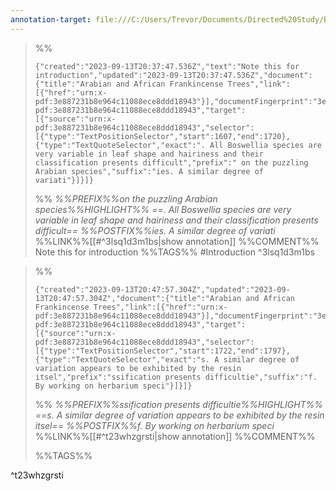```yaml
---
annotation-target: file:///C:/Users/Trevor/Documents/Directed%20Study/Boswellia%20Papers/Hepper-ArabianAfricanFrankincense-1969.pdf
---
```



>%%
>```annotation-json
>{"created":"2023-09-13T20:37:47.536Z","text":"Note this for introduction","updated":"2023-09-13T20:37:47.536Z","document":{"title":"Arabian and African Frankincense Trees","link":[{"href":"urn:x-pdf:3e887231b8e964c11088ece8ddd18943"}],"documentFingerprint":"3e887231b8e964c11088ece8ddd18943"},"uri":"urn:x-pdf:3e887231b8e964c11088ece8ddd18943","target":[{"source":"urn:x-pdf:3e887231b8e964c11088ece8ddd18943","selector":[{"type":"TextPositionSelector","start":1607,"end":1720},{"type":"TextQuoteSelector","exact":". All Boswellia species are very variable in leaf shape and hairiness and their classification presents difficult","prefix":" on the puzzling Arabian species","suffix":"ies. A similar degree of variati"}]}]}
>```
>%%
>*%%PREFIX%%on the puzzling Arabian species%%HIGHLIGHT%% ==. All Boswellia species are very variable in leaf shape and hairiness and their classification presents difficult== %%POSTFIX%%ies. A similar degree of variati*
>%%LINK%%[[#^3lsq1d3m1bs|show annotation]]
>%%COMMENT%%
>Note this for introduction
>%%TAGS%%
>#Introduction
^3lsq1d3m1bs


>%%
>```annotation-json
>{"created":"2023-09-13T20:47:57.304Z","updated":"2023-09-13T20:47:57.304Z","document":{"title":"Arabian and African Frankincense Trees","link":[{"href":"urn:x-pdf:3e887231b8e964c11088ece8ddd18943"}],"documentFingerprint":"3e887231b8e964c11088ece8ddd18943"},"uri":"urn:x-pdf:3e887231b8e964c11088ece8ddd18943","target":[{"source":"urn:x-pdf:3e887231b8e964c11088ece8ddd18943","selector":[{"type":"TextPositionSelector","start":1722,"end":1797},{"type":"TextQuoteSelector","exact":"s. A similar degree of variation appears to be exhibited by the resin itsel","prefix":"ssification presents difficultie","suffix":"f. By working on herbarium speci"}]}]}
>```
>%%
>*%%PREFIX%%ssification presents difficultie%%HIGHLIGHT%% ==s. A similar degree of variation appears to be exhibited by the resin itsel== %%POSTFIX%%f. By working on herbarium speci*
>%%LINK%%[[#^t23whzgrsti|show annotation]]
>%%COMMENT%%
>
>%%TAGS%%
>
^t23whzgrsti
